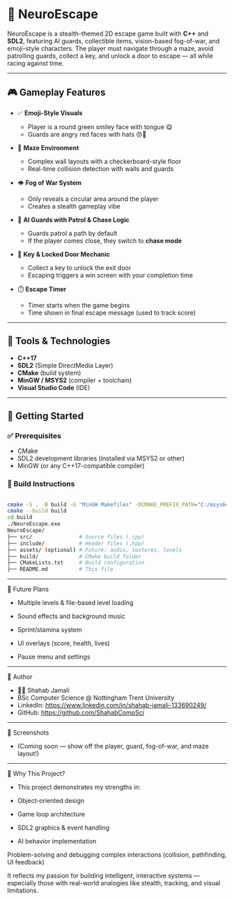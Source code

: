 # 🧠 NeuroEscape

NeuroEscape is a stealth-themed 2D escape game built with **C++** and **SDL2**, featuring AI guards, collectible items, vision-based fog-of-war, and emoji-style characters. The player must navigate through a maze, avoid patrolling guards, collect a key, and unlock a door to escape — all while racing against time.

---

## 🎮 Gameplay Features

- ✅ **Emoji-Style Visuals**  
  - Player is a round green smiley face with tongue 😋  
  - Guards are angry red faces with hats 😠🧢  

- 🧱 **Maze Environment**  
  - Complex wall layouts with a checkerboard-style floor  
  - Real-time collision detection with walls and guards

- 👁️ **Fog of War System**  
  - Only reveals a circular area around the player  
  - Creates a stealth gameplay vibe

- 🚨 **AI Guards with Patrol & Chase Logic**  
  - Guards patrol a path by default  
  - If the player comes close, they switch to **chase mode**

- 🔑 **Key & Locked Door Mechanic**  
  - Collect a key to unlock the exit door  
  - Escaping triggers a win screen with your completion time

- ⏱️ **Escape Timer**  
  - Timer starts when the game begins  
  - Time shown in final escape message (used to track score)

---

## 🧰 Tools & Technologies

- **C++17**
- **SDL2** (Simple DirectMedia Layer)
- **CMake** (build system)
- **MinGW / MSYS2** (compiler + toolchain)
- **Visual Studio Code** (IDE)

---

## 🏁 Getting Started

### ✅ Prerequisites

- CMake
- SDL2 development libraries (installed via MSYS2 or other)
- MinGW (or any C++17-compatible compiler)

### 🔨 Build Instructions

```bash

cmake -S . -B build -G "MinGW Makefiles" -DCMAKE_PREFIX_PATH="C:/msys64/ucrt64"
cmake --build build
cd build
./NeuroEscape.exe
NeuroEscape/
├── src/               # Source files (.cpp)
├── include/           # Header files (.hpp)
├── assets/ (optional) # Future: audio, textures, levels
├── build/             # CMake build folder
├── CMakeLists.txt     # Build configuration
├── README.md          # This file

```
---
🚀 Future Plans
- Multiple levels & file-based level loading

- Sound effects and background music

- Sprint/stamina system

- UI overlays (score, health, lives)

- Pause menu and settings
---
🙌 Author
- 👨‍💻 Shahab Jamali
- BSc Computer Science @ Nottingham Trent University
- LinkedIn: https://www.linkedin.com/in/shahab-jamali-133690249/
- GitHub: https://github.com/ShahabCompSci
---
📸 Screenshots
- (Coming soon — show off the player, guard, fog-of-war, and maze layout!)
---
🧠 Why This Project?
- This project demonstrates my strengths in:

- Object-oriented design

- Game loop architecture

- SDL2 graphics & event handling

- AI behavior implementation

Problem-solving and debugging complex interactions (collision, pathfinding, UI feedback)

It reflects my passion for building intelligent, interactive systems — especially those with real-world analogies like stealth, tracking, and visual limitations.
